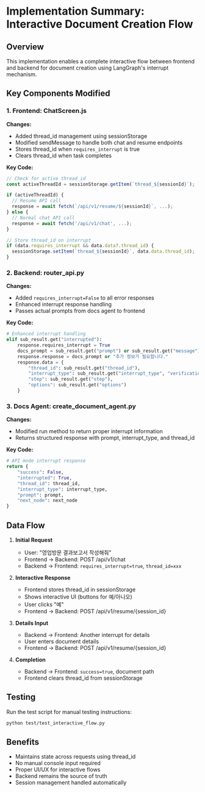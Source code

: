 # Implementation Summary: Interactive Document Creation Flow

## Overview
This implementation enables a complete interactive flow between frontend and backend for document creation using LangGraph's interrupt mechanism.

## Key Components Modified

### 1. Frontend: ChatScreen.js
**Changes:**
- Added thread_id management using sessionStorage
- Modified sendMessage to handle both chat and resume endpoints
- Stores thread_id when `requires_interrupt` is true
- Clears thread_id when task completes

**Key Code:**
```javascript
// Check for active thread_id
const activeThreadId = sessionStorage.getItem(`thread_${sessionId}`);

if (activeThreadId) {
  // Resume API call
  response = await fetch(`/api/v1/resume/${sessionId}`, ...);
} else {
  // Normal chat API call
  response = await fetch('/api/v1/chat', ...);
}

// Store thread_id on interrupt
if (data.requires_interrupt && data.data?.thread_id) {
  sessionStorage.setItem(`thread_${sessionId}`, data.data.thread_id);
}
```

### 2. Backend: router_api.py
**Changes:**
- Added `requires_interrupt=False` to all error responses
- Enhanced interrupt response handling
- Passes actual prompts from docs agent to frontend

**Key Code:**
```python
# Enhanced interrupt handling
elif sub_result.get("interrupted"):
    response.requires_interrupt = True
    docs_prompt = sub_result.get("prompt") or sub_result.get("message")
    response.response = docs_prompt or "추가 정보가 필요합니다."
    response.data = {
        "thread_id": sub_result.get("thread_id"),
        "interrupt_type": sub_result.get("interrupt_type", "verification"),
        "step": sub_result.get("step"),
        "options": sub_result.get("options")
    }
```

### 3. Docs Agent: create_document_agent.py
**Changes:**
- Modified run method to return proper interrupt information
- Returns structured response with prompt, interrupt_type, and thread_id

**Key Code:**
```python
# API mode interrupt response
return {
    "success": False, 
    "interrupted": True, 
    "thread_id": thread_id,
    "interrupt_type": interrupt_type,
    "prompt": prompt,
    "next_node": next_node
}
```

## Data Flow

1. **Initial Request**
   - User: "영업방문 결과보고서 작성해줘"
   - Frontend → Backend: POST /api/v1/chat
   - Backend → Frontend: `requires_interrupt=true`, `thread_id=xxx`

2. **Interactive Response**
   - Frontend stores thread_id in sessionStorage
   - Shows interactive UI (buttons for 예/아니오)
   - User clicks "예"
   - Frontend → Backend: POST /api/v1/resume/{session_id}

3. **Details Input**
   - Backend → Frontend: Another interrupt for details
   - User enters document details
   - Frontend → Backend: POST /api/v1/resume/{session_id}

4. **Completion**
   - Backend → Frontend: `success=true`, document path
   - Frontend clears thread_id from sessionStorage

## Testing
Run the test script for manual testing instructions:
```bash
python test/test_interactive_flow.py
```

## Benefits
- Maintains state across requests using thread_id
- No manual console input required
- Proper UI/UX for interactive flows
- Backend remains the source of truth
- Session management handled automatically